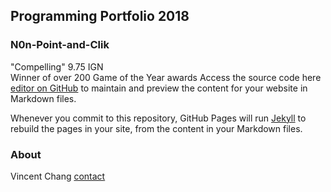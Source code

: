 ## Programming Portfolio 2018
### N0n-Point-and-Clik
 "Compelling" 9.75 IGN <br>
 Winner of over 200 Game of the Year awards
Access the source code here [editor on GitHub](https://github.com/vinchang920/Portfolio2018/edit/master/index.md) to maintain and preview the content for your website in Markdown files.

Whenever you commit to this repository, GitHub Pages will run [Jekyll](https://jekyllrb.com/) to rebuild the pages in your site, from the content in your Markdown files.

### About
Vincent Chang
[contact](vincchan9510@granitesd.org)


